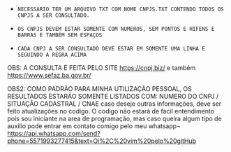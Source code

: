 *     NECESSARIO TER UM ARQUIVO TXT COM NOME CNPJS.TXT CONTENDO TODOS OS CNPJS A SER CONSULTADO.
*     OS CNPJS DEVEM ESTAR SOMENTE COM NUMEROS, SEM PONTOS E HIFENS E BARRAS E TAMBÉM SEM ESPAÇOS
*     CADA CNPJ A SER CONSULTADO DEVE ESTAR EM SOMENTE UMA LINHA E SEGUINDO A REGRA ACIMA

OBS: A CONSULTA É FEITA PELO SITE https://cnpj.biz/ e também  https://www.sefaz.ba.gov.br/

OBS2: COMO PADRÃO PARA MINHA UTILIZAÇÃO PESSOAL, OS RESULTADOS ESTARÃO SOMENTE LISTADOS COM: NUMERO DO CNPJ / SITUAÇÃO CADASTRAL / CNAE
caso deseje outras informações, deve ser feito atualizações no codigo.
O codigo não estará de facil entendimento pois sou iniciante na area de programação, mas caso queira algum tipo de auxilio pode entrar em contato comigo pelo meu whatsapp¬
https://api.whatsapp.com/send?phone=5571993277415&text=Oi%2C%20vim%20pelo%20gitHub
